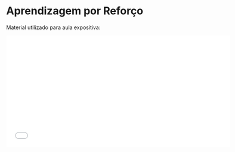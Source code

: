 # Aprendizagem por Reforço

Material utilizado para aula expositiva: 

<embed src="../../referencias/06_rl/reinforcementLearning.pdf" type="application/pdf" width="600" height="300">

<!-- ## Primeira atividade avaliativa sobre Aprendizagem por Reforço

Para executar esta atividade avaliativa você precisa ter executado todos os exercícios propostos no material acima até a `parte3`. -->